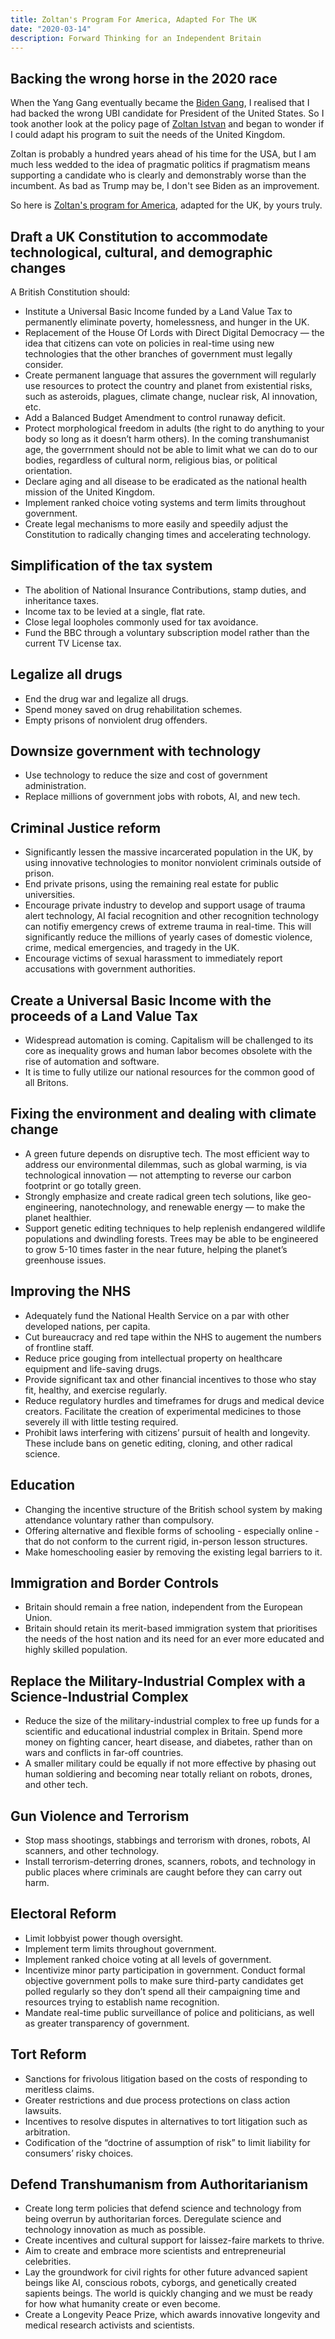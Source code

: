 ```yaml
---
title: Zoltan's Program For America, Adapted For The UK
date: "2020-03-14"
description: Forward Thinking for an Independent Britain
---
```


## Backing the wrong horse in the 2020 race

When the Yang Gang eventually became the [Biden Gang](https://edition.cnn.com/2020/03/10/politics/andrew-yang-endorses-joe-biden/index.html), I realised that I had backed the wrong UBI candidate for President of the United States. So I took another look at the policy page of [Zoltan Istvan](https://en.wikipedia.org/wiki/Zoltan_Istvan) and began to wonder if I could adapt his program to suit the needs of the United Kingdom.

Zoltan is probably a hundred years ahead of his time for the USA, but I am much less wedded to the idea of pragmatic politics if pragmatism means supporting a candidate who is clearly and demonstrably worse than the incumbent. As bad as Trump may be, I don't see Biden as an improvement.

So here is [Zoltan's program for America](https://zoltan2020.com/policies/), adapted for the UK, by yours truly.

## Draft a UK Constitution to accommodate technological, cultural, and demographic changes

A British Constitution should:

- Institute a Universal Basic Income funded by a Land Value Tax to permanently eliminate poverty, homelessness, and hunger in the UK.
- Replacement of the House Of Lords with Direct Digital Democracy — the idea that citizens can vote on policies in real-time using new technologies that the other branches of government must legally consider.
- Create permanent language that assures the government will regularly use resources to protect the country and planet from existential risks, such as asteroids, plagues, climate change, nuclear risk, AI innovation, etc.
- Add a Balanced Budget Amendment to control runaway deficit.
- Protect morphological freedom in adults (the right to do anything to your body so long as it doesn’t harm others). In the coming transhumanist age, the goverrnment should not be able to limit what we can do to our bodies, regardless of cultural norm, religious bias, or political orientation.
- Declare aging and all disease to be eradicated as the national health mission of the United Kingdom.
- Implement ranked choice voting systems and term limits throughout government.
- Create legal mechanisms to more easily and speedily adjust the Constitution to radically changing times and accelerating technology.

## Simplification of the tax system

- The abolition of National Insurance Contributions, stamp duties, and inheritance taxes.
- Income tax to be levied at a single, flat rate.
- Close legal loopholes commonly used for tax avoidance.
- Fund the BBC through a voluntary subscription model rather than the current TV License tax.

## Legalize all drugs

- End the drug war and legalize all drugs.
- Spend money saved on drug rehabilitation schemes.
- Empty prisons of nonviolent drug offenders.

## Downsize government with technology

- Use technology to reduce the size and cost of government administration.
- Replace millions of government jobs with robots, AI, and new tech.

## Criminal Justice reform

- Significantly lessen the massive incarcerated population in the UK, by using innovative technologies to monitor nonviolent criminals outside of prison.
- End private prisons, using the remaining real estate for public universities.
- Encourage private industry to develop and support usage of trauma alert technology, AI facial recognition and other recognition technology can notifiy emergency crews of extreme trauma in real-time. This will significantly reduce the millions of yearly cases of domestic violence, crime, medical emergencies, and tragedy in the UK.
- Encourage victims of sexual harassment to immediately report accusations with government authorities.

## Create a Universal Basic Income with the proceeds of a Land Value Tax

- Widespread automation is coming. Capitalism will be challenged to its core as inequality grows and human labor becomes obsolete with the rise of automation and software.
- It is time to fully utilize our national resources for the common good of all Britons.

## Fixing the environment and dealing with climate change

- A green future depends on disruptive tech. The most efficient way to address our environmental dilemmas, such as global warming, is via technological innovation — not attempting to reverse our carbon footprint or go totally green.
- Strongly emphasize and create radical green tech solutions, like geo-engineering, nanotechnology, and renewable energy — to make the planet healthier.
- Support genetic editing techniques to help replenish endangered wildlife populations and dwindling forests.  Trees may be able to be engineered to grow 5-10 times faster in the near future, helping the planet’s greenhouse issues.

## Improving the NHS

- Adequately fund the National Health Service on a par with other developed nations, per capita.
- Cut bureaucracy and red tape within the NHS to augement the numbers of frontline staff.
- Reduce price gouging from intellectual property on healthcare equipment and life-saving drugs.
- Provide significant tax and other financial incentives to those who stay fit, healthy, and exercise regularly.
- Reduce regulatory hurdles and timeframes for drugs and medical device creators. Facilitate the creation of experimental medicines to those severely ill with little testing required.
- Prohibit laws interfering with citizens’ pursuit of health and longevity. These include bans on genetic editing, cloning, and other radical science.

## Education

- Changing the incentive structure of the British school system by making attendance voluntary rather than compulsory.
- Offering alternative and flexible forms of schooling - especially online - that do not conform to the current rigid, in-person lesson structures.
- Make homeschooling easier by removing the existing legal barriers to it.

## Immigration and Border Controls

- Britain should remain a free nation, independent from the European Union.
- Britain should retain its merit-based immigration system that prioritises the needs of the host nation and its need for an ever more educated and highly skilled population.

## Replace the Military-Industrial Complex with a Science-Industrial Complex

- Reduce the size of the military-industrial complex to free up funds for a scientific and educational industrial complex in Britain. Spend more money on fighting cancer, heart disease, and diabetes, rather than on wars and conflicts in far-off countries.
- A smaller military could be equally if not more effective by phasing out human soldiering and becoming near totally reliant on robots, drones, and other tech.

## Gun Violence and Terrorism

- Stop mass shootings, stabbings and terrorism with drones, robots, AI scanners, and other technology.
- Install terrorism-deterring drones, scanners, robots, and technology in public places where criminals are caught before they can carry out harm.

## Electoral Reform

- Limit lobbyist power though oversight.
- Implement term limits throughout government.
- Implement ranked choice voting at all levels of government.
- Incentivize minor party participation in government. Conduct formal objective government polls to make sure third-party candidates get polled regularly so they don’t spend all their campaigning time and resources trying to establish name recognition.
- Mandate real-time public surveillance of police and politicians, as well as greater transparency of government.

## Tort Reform

- Sanctions for frivolous litigation based on the costs of responding to meritless claims.
- Greater restrictions and due process protections on class action lawsuits.
- Incentives to resolve disputes in alternatives to tort litigation such as arbitration.
- Codification of the “doctrine of assumption of risk” to limit liability for consumers’ risky choices.

## Defend Transhumanism from Authoritarianism

- Create long term policies that defend science and technology from being overrun by authoritarian forces. Deregulate science and technology innovation as much as possible.
- Create incentives and cultural support for laissez-faire markets to thrive.
- Aim to create and embrace more scientists and entrepreneurial celebrities.
- Lay the groundwork for civil rights for other future advanced sapient beings like AI, conscious robots, cyborgs, and genetically created sapients beings. The world is quickly changing and we must be ready for how what humanity create or even become.
- Create a Longevity Peace Prize, which awards innovative longevity and medical research activists and scientists.